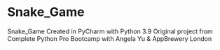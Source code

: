 # Snake_Game
Snake_Game
Created in PyCharm with Python 3.9
Original project from Complete Python Pro Bootcamp with Angela Yu & AppBrewery London

